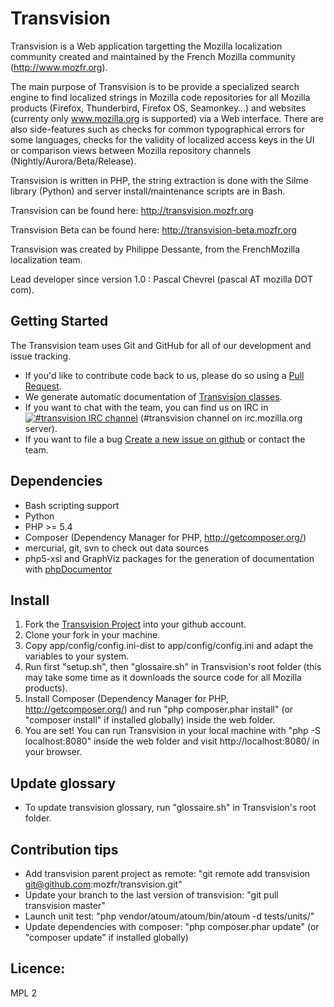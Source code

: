 # Transvision

Transvision is a Web application targetting the Mozilla localization community created and maintained by the French Mozilla community (http://www.mozfr.org).

The main purpose of Transvision is to be provide a specialized search engine to find localized strings in Mozilla code repositories for all Mozilla products (Firefox, Thunderbird, Firefox OS, Seamonkey…) and websites (currenty only www.mozilla.org is supported) via a Web interface. There are also side-features such as checks for common typographical errors for some languages, checks for the validity of localized access keys in the UI or comparison views between Mozilla repository channels (Nightly/Aurora/Beta/Release).

Transvision is written in PHP, the string extraction is done with the Silme library (Python) and server install/maintenance scripts are in Bash.

Transvision can be found here:
http://transvision.mozfr.org

Transvision Beta can be found here:
http://transvision-beta.mozfr.org

Transvision was created by Philippe Dessante, from the FrenchMozilla localization team.

Lead developer since version 1.0 : Pascal Chevrel (pascal AT mozilla DOT com).

## Getting Started

The Transvision team uses Git and GitHub for all of our development and issue tracking.
- If you'd like to contribute code back to us, please do so using a [Pull Request][].
- We generate automatic documentation of [Transvision classes][].
- If you want to chat with the team, you can find us on IRC in [![#transvision IRC channel](https://kiwiirc.com/buttons/irc.mozilla.org/transvision.png)](https://kiwiirc.com/client/irc.mozilla.org/?nick=github_vis|?#transvision) (#transvision channel on irc.mozilla.org server).
- If you want to file a bug [Create a new issue on github][] or contact the team.

## Dependencies

- Bash scripting support
- Python
- PHP >= 5.4
- Composer (Dependency Manager for PHP, http://getcomposer.org/)
- mercurial, git, svn to check out data sources
- php5-xsl and GraphViz packages for the generation of documentation with [phpDocumentor][]

## Install

1. Fork the [Transvision Project][] into your github account.
2. Clone your fork in your machine.
3. Copy app/config/config.ini-dist to app/config/config.ini and adapt the variables to your system.
4. Run first "setup.sh", then "glossaire.sh" in Transvision's root folder (this may take some time as it downloads the source code for all Mozilla products).
5. Install Composer (Dependency Manager for PHP, http://getcomposer.org/) and run "php composer.phar install" (or "composer install" if installed globally) inside the web folder.
6. You are set! You can run Transvision in your local machine with "php -S localhost:8080" inside the web folder and visit http://localhost:8080/ in your browser.

## Update glossary

- To update transvision glossary, run "glossaire.sh" in Transvision's root folder.

## Contribution tips

- Add transvision parent project as remote:
"git remote add transvision git@github.com:mozfr/transvision.git"
- Update your branch to the last version of transvision:
"git pull transvision master"
- Launch unit test:
"php vendor/atoum/atoum/bin/atoum -d tests/units/"
- Update dependencies with composer:
"php composer.phar update" (or "composer update" if installed globally)

## Licence:

MPL 2


[Pull Request]: https://help.github.com/articles/using-pull-requests
[Create a new issue on github]: https://github.com/mozfr/transvision/issues
[Transvision classes]: http://transvision-beta.mozfr.org/docs
[Transvision Project]: https://github.com/mozfr/transvision
[phpDocumentor]: http://phpdoc.org/


